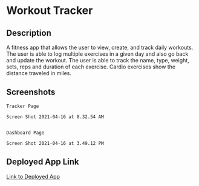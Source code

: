 # Workout Tracker

## Description

A fitness app that allows the user to view, create, and track daily workouts. The user is able to log multiple exercises in a given day and also go back and update the workout. The user is able to track the name, type, weight, sets, reps and duration of each exercise. Cardio exercises show the distance traveled in miles.

## Screenshots

    Tracker Page

    Screen Shot 2021-04-16 at 8.32.54 AM


    Dashboard Page

    Screen Shot 2021-04-16 at 3.49.12 PM

## Deployed App Link

[Link to Deployed App](https://boiling-mesa-18005.herokuapp.com/)

    
